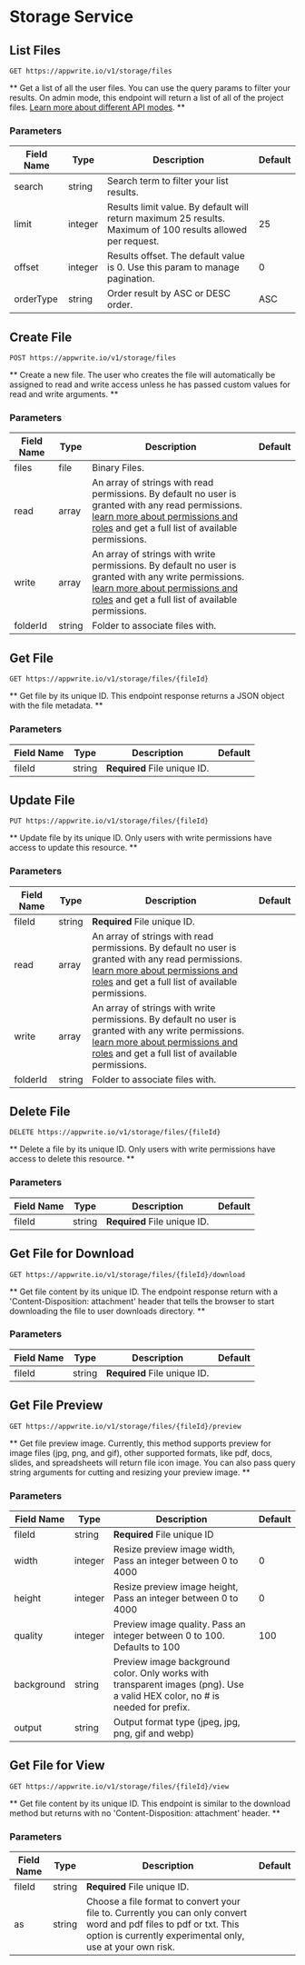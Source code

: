 # Storage Service

## List Files

```http request
GET https://appwrite.io/v1/storage/files
```

** Get a list of all the user files. You can use the query params to filter your results. On admin mode, this endpoint will return a list of all of the project files. [Learn more about different API modes](/docs/modes). **

### Parameters

| Field Name | Type | Description | Default |
| --- | --- | --- | --- |
| search | string | Search term to filter your list results. |  |
| limit | integer | Results limit value. By default will return maximum 25 results. Maximum of 100 results allowed per request. | 25 |
| offset | integer | Results offset. The default value is 0. Use this param to manage pagination. | 0 |
| orderType | string | Order result by ASC or DESC order. | ASC |

## Create File

```http request
POST https://appwrite.io/v1/storage/files
```

** Create a new file. The user who creates the file will automatically be assigned to read and write access unless he has passed custom values for read and write arguments. **

### Parameters

| Field Name | Type | Description | Default |
| --- | --- | --- | --- |
| files | file | Binary Files. |  |
| read | array | An array of strings with read permissions. By default no user is granted with any read permissions. [learn more about permissions and roles](/docs/permissions) and get a full list of available permissions. |  |
| write | array | An array of strings with write permissions. By default no user is granted with any write permissions. [learn more about permissions and roles](/docs/permissions) and get a full list of available permissions. |  |
| folderId | string | Folder to associate files with. |  |

## Get File

```http request
GET https://appwrite.io/v1/storage/files/{fileId}
```

** Get file by its unique ID. This endpoint response returns a JSON object with the file metadata. **

### Parameters

| Field Name | Type | Description | Default |
| --- | --- | --- | --- |
| fileId | string | **Required** File unique ID. |  |

## Update File

```http request
PUT https://appwrite.io/v1/storage/files/{fileId}
```

** Update file by its unique ID. Only users with write permissions have access to update this resource. **

### Parameters

| Field Name | Type | Description | Default |
| --- | --- | --- | --- |
| fileId | string | **Required** File unique ID. |  |
| read | array | An array of strings with read permissions. By default no user is granted with any read permissions. [learn more about permissions and roles](/docs/permissions) and get a full list of available permissions. |  |
| write | array | An array of strings with write permissions. By default no user is granted with any write permissions. [learn more about permissions and roles](/docs/permissions) and get a full list of available permissions. |  |
| folderId | string | Folder to associate files with. |  |

## Delete File

```http request
DELETE https://appwrite.io/v1/storage/files/{fileId}
```

** Delete a file by its unique ID. Only users with write permissions have access to delete this resource. **

### Parameters

| Field Name | Type | Description | Default |
| --- | --- | --- | --- |
| fileId | string | **Required** File unique ID. |  |

## Get File for Download

```http request
GET https://appwrite.io/v1/storage/files/{fileId}/download
```

** Get file content by its unique ID. The endpoint response return with a &#039;Content-Disposition: attachment&#039; header that tells the browser to start downloading the file to user downloads directory. **

### Parameters

| Field Name | Type | Description | Default |
| --- | --- | --- | --- |
| fileId | string | **Required** File unique ID. |  |

## Get File Preview

```http request
GET https://appwrite.io/v1/storage/files/{fileId}/preview
```

** Get file preview image. Currently, this method supports preview for image files (jpg, png, and gif), other supported formats, like pdf, docs, slides, and spreadsheets will return file icon image. You can also pass query string arguments for cutting and resizing your preview image. **

### Parameters

| Field Name | Type | Description | Default |
| --- | --- | --- | --- |
| fileId | string | **Required** File unique ID |  |
| width | integer | Resize preview image width, Pass an integer between 0 to 4000 | 0 |
| height | integer | Resize preview image height, Pass an integer between 0 to 4000 | 0 |
| quality | integer | Preview image quality. Pass an integer between 0 to 100. Defaults to 100 | 100 |
| background | string | Preview image background color. Only works with transparent images (png). Use a valid HEX color, no # is needed for prefix. |  |
| output | string | Output format type (jpeg, jpg, png, gif and webp) |  |

## Get File for View

```http request
GET https://appwrite.io/v1/storage/files/{fileId}/view
```

** Get file content by its unique ID. This endpoint is similar to the download method but returns with no  &#039;Content-Disposition: attachment&#039; header. **

### Parameters

| Field Name | Type | Description | Default |
| --- | --- | --- | --- |
| fileId | string | **Required** File unique ID. |  |
| as | string | Choose a file format to convert your file to. Currently you can only convert word and pdf files to pdf or txt. This option is currently experimental only, use at your own risk. |  |

